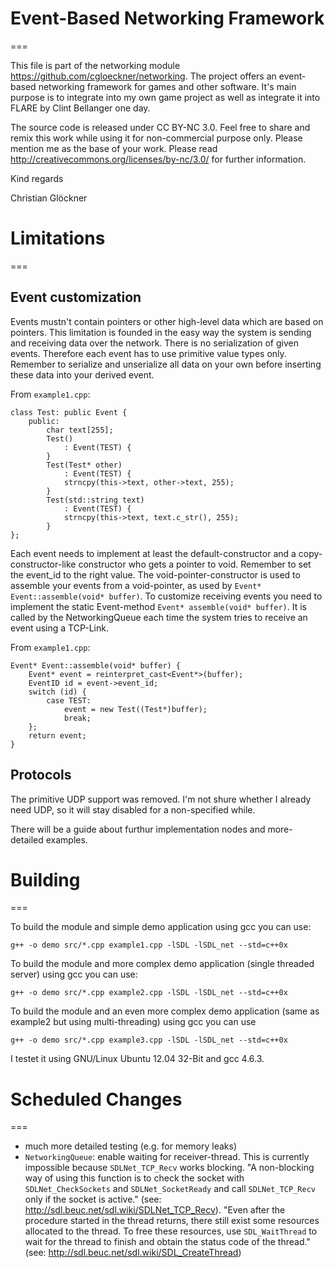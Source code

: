# Event-Based Networking Framework
===

This file is part of the networking module https://github.com/cgloeckner/networking. The project offers an event-based networking framework for games and other software. It's main purpose is to integrate into my own game project as well as integrate it into FLARE by Clint Bellanger one day.

The source code is released under CC BY-NC 3.0. Feel free to share and remix this work while using it for non-commercial purpose only. Please mention me as the base of your work. Please read http://creativecommons.org/licenses/by-nc/3.0/ for further information.

Kind regards

Christian Glöckner


# Limitations
===

Event customization
---

Events mustn't contain pointers or other high-level data which are based on pointers. This limitation is founded in the easy way the system is sending and receiving data over the network. There is no serialization of given events. Therefore each event has to use primitive value types only. Remember to serialize and unserialize all data on your own before inserting these data into your derived event.

From `example1.cpp`:

    class Test: public Event {
        public:
            char text[255];
            Test()
                : Event(TEST) {
            }
            Test(Test* other)
                : Event(TEST) {
                strncpy(this->text, other->text, 255);
            }
            Test(std::string text)
                : Event(TEST) {
                strncpy(this->text, text.c_str(), 255);
            }
    };


Each event needs to implement at least the default-constructor and a copy-constructor-like constructor who gets a pointer to void. Remember to set the event_id to the right value. The void-pointer-constructor is used to assemble your events from a void-pointer, as used by `Event* Event::assemble(void* buffer)`.
To customize receiving events you need to implement the static Event-method `Event* assemble(void* buffer)`. It is called by the NetworkingQueue each time the system tries to receive an event using a TCP-Link.

From `example1.cpp`:

    Event* Event::assemble(void* buffer) {
        Event* event = reinterpret_cast<Event*>(buffer);
        EventID id = event->event_id;
        switch (id) {
            case TEST:
                event = new Test((Test*)buffer);
                break;
        };
        return event;
    }


Protocols
---

The primitive UDP support was removed. I'm not shure whether I already need UDP, so it will stay disabled for a non-specified while.



There will be a guide about furthur implementation nodes and more-detailed examples.


# Building
===

To build the module and simple demo application using gcc you can use:

    g++ -o demo src/*.cpp example1.cpp -lSDL -lSDL_net --std=c++0x

To build the module and more complex demo application (single threaded server) using gcc you can use:

    g++ -o demo src/*.cpp example2.cpp -lSDL -lSDL_net --std=c++0x

To build the module and an even more complex demo application (same as example2 but using multi-threading) using gcc you can use

    g++ -o demo src/*.cpp example3.cpp -lSDL -lSDL_net --std=c++0x

I testet it using GNU/Linux Ubuntu 12.04 32-Bit and gcc 4.6.3.


# Scheduled Changes
===

- much more detailed testing (e.g. for memory leaks)
- `NetworkingQueue`: enable waiting for receiver-thread. This is currently impossible because `SDLNet_TCP_Recv` works blocking. "A non-blocking way of using this function is to check the socket with `SDLNet_CheckSockets` and `SDLNet_SocketReady` and call `SDLNet_TCP_Recv` only if the socket is active." (see: http://sdl.beuc.net/sdl.wiki/SDLNet_TCP_Recv). "Even after the procedure started in the thread returns, there still exist some resources allocated to the thread. To free these resources, use `SDL_WaitThread` to wait for the thread to finish and obtain the status code of the thread." (see: http://sdl.beuc.net/sdl.wiki/SDL_CreateThread)



